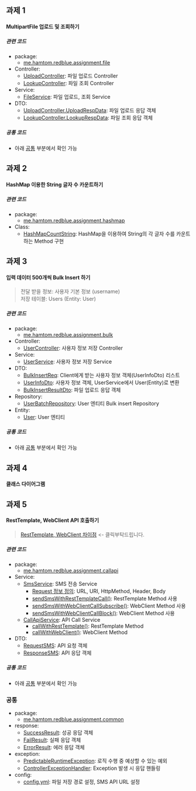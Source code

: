 ## 과제 1
#### MultipartFile 업로드 및 조회하기
##### 관련 코드
- package:
  - <a href="https://github.com/leedaham/assignment_rb_1/tree/master/src/main/java/me/hamtom/redblue/assignment/file">me.hamtom.redblue.assignment.file</a>
- Controller:
  - <a href="https://github.com/leedaham/assignment_rb_1/blob/master/src/main/java/me/hamtom/redblue/assignment/file/UploadController.java">UploadController</a>: 파일 업로드 Controller
  - <a href="https://github.com/leedaham/assignment_rb_1/blob/master/src/main/java/me/hamtom/redblue/assignment/file/LookupController.java">LookupController</a>: 파일 조회 Controller
- Service:
  - <a href="https://github.com/leedaham/assignment_rb_1/blob/master/src/main/java/me/hamtom/redblue/assignment/file/FileService.java">FileService</a>: 파일 업로드, 조회 Service
- DTO:
  - <a href="https://github.com/leedaham/assignment_rb_1/blob/master/src/main/java/me/hamtom/redblue/assignment/file/UploadController.java#L63">UploadController.UploadRespData</a>: 파일 업로드 응답 객체
  - <a href="https://github.com/leedaham/assignment_rb_1/blob/master/src/main/java/me/hamtom/redblue/assignment/file/LookupController.java#L67">LookupController.LookupRespData</a>: 파일 조회 응답 객체

##### 공통 코드
- 아래 [공통](#공통) 부분에서 확인 가능    

## 과제 2
#### HashMap 이용한 String 글자 수 카운트하기
##### 관련 코드
- package:
  - <a href="https://github.com/leedaham/assignment_rb_1/tree/master/src/main/java/me/hamtom/redblue/assignment/hashmap">me.hamtom.redblue.assignment.hashmap</a>
- Class:
  - <a href="https://github.com/leedaham/assignment_rb_1/blob/master/src/main/java/me/hamtom/redblue/assignment/hashmap/HashMapCountString.java">HashMapCountString</a>: HashMap을 이용하여 String의 각 글자 수를 카운트하는 Method 구현
    
## 과제 3
#### 입력 데이터 500개씩 Bulk Insert 하기
> 전달 받을 정보: 사용자 기본 정보 (username)  
> 저장 테이블: Users (Entity: User)
##### 관련 코드
- package:
  - <a href="https://github.com/leedaham/assignment_rb_1/tree/master/src/main/java/me/hamtom/redblue/assignment/bulk">me.hamtom.redblue.assignment.bulk</a>
- Controller:
  - <a href="https://github.com/leedaham/assignment_rb_1/blob/master/src/main/java/me/hamtom/redblue/assignment/bulk/UserController.java">UserController</a>: 사용자 정보 저장 Controller 
- Service:
  - <a href="https://github.com/leedaham/assignment_rb_1/blob/master/src/main/java/me/hamtom/redblue/assignment/bulk/UserService.java">UserService</a>: 사용자 정보 저장 Service
- DTO:
  - <a href="https://github.com/leedaham/assignment_rb_1/blob/master/src/main/java/me/hamtom/redblue/assignment/bulk/UserController.java#L35">BulkInsertReq</a>: Client에게 받는 사용자 정보 객체(UserInfoDto) 리스트
  - <a href="https://github.com/leedaham/assignment_rb_1/blob/master/src/main/java/me/hamtom/redblue/assignment/bulk/dto/UserInfoDto.java">UserInfoDto</a>: 사용자 정보 객체, UserService에서 User(Entity)로 변환
  - <a href="https://github.com/leedaham/assignment_rb_1/blob/master/src/main/java/me/hamtom/redblue/assignment/bulk/dto/BulkInsertResultDto.java">BulkInsertResultDto</a>: 파일 업로드 응답 객체
- Repository:
  - <a href="https://github.com/leedaham/assignment_rb_1/blob/master/src/main/java/me/hamtom/redblue/assignment/bulk/repository/UserBatchRepository.java">UserBatchRepository</a>: User 엔티티 Bulk insert Repository
- Entity:
  - <a href="https://github.com/leedaham/assignment_rb_1/blob/master/src/main/java/me/hamtom/redblue/assignment/bulk/entity/User.java">User</a>: User 엔티티

##### 공통 코드
- 아래 [공통](#공통) 부분에서 확인 가능

## 과제 4
#### 클래스 다이어그램

## 과제 5
#### RestTemplate, WebClient API 호출하기
> <a href="https://github.com/leedaham/assignment_rb_1/blob/master/RestTemplateWebClient_%EC%B0%A8%EC%9D%B4%EC%A0%90.md">RestTemplate, WebClient 차이점</a> <- 클릭부탁드립니다.

##### 관련 코드
- package:
  - <a href="https://github.com/leedaham/assignment_rb_1/tree/master/src/main/java/me/hamtom/redblue/assignment/callapi">me.hamtom.redblue.assignment.callapi</a>
- Service:
  - <a href="https://github.com/leedaham/assignment_rb_1/blob/master/src/main/java/me/hamtom/redblue/assignment/callapi/SmsService.java">SmsService</a>: SMS 전송 Service
    - <a href="https://github.com/leedaham/assignment_rb_1/blob/master/src/main/java/me/hamtom/redblue/assignment/callapi/SmsService.java#L22">Request 정보 정의</a>: URL, URI, HttpMethod, Header, Body
    - <a href="https://github.com/leedaham/assignment_rb_1/blob/master/src/main/java/me/hamtom/redblue/assignment/callapi/SmsService.java#L45">sendSmsWithRestTemplateCall()</a>: RestTemplate Method 사용
    - <a href="https://github.com/leedaham/assignment_rb_1/blob/master/src/main/java/me/hamtom/redblue/assignment/callapi/SmsService.java#L83">sendSmsWithWebClientCallSubscribe()</a>: WebClient Method 사용
    - <a href="https://github.com/leedaham/assignment_rb_1/blob/master/src/main/java/me/hamtom/redblue/assignment/callapi/SmsService.java#L106">sendSmsWithWebClientCallBlock()</a>: WebClient Method 사용
  - <a href="https://github.com/leedaham/assignment_rb_1/blob/master/src/main/java/me/hamtom/redblue/assignment/callapi/CallApiService.java">CallApiService</a>: API Call Service
    - <a href="https://github.com/leedaham/assignment_rb_1/blob/master/src/main/java/me/hamtom/redblue/assignment/callapi/CallApiService.java#L22">callWithRestTemplate()</a>: RestTemplate Method
    - <a href="https://github.com/leedaham/assignment_rb_1/blob/master/src/main/java/me/hamtom/redblue/assignment/callapi/CallApiService.java#L47">callWithWebClient()</a>: WebClient Method
- DTO:
  - <a href="https://github.com/leedaham/assignment_rb_1/blob/master/src/main/java/me/hamtom/redblue/assignment/callapi/dto/RequestSMS.java">RequestSMS</a>: API 요청 객체
  - <a href="https://github.com/leedaham/assignment_rb_1/blob/master/src/main/java/me/hamtom/redblue/assignment/callapi/dto/ResponseSMS.java">ResponseSMS</a>: API 응답 객체

##### 공통 코드
- 아래 [공통](#공통) 부분에서 확인 가능

### 공통
- package:
  - <a href="https://github.com/leedaham/assignment_rb_1/tree/master/src/main/java/me/hamtom/redblue/assignment/common">me.hamtom.redblue.assignment.common</a>
- response:
  - <a href="https://github.com/leedaham/assignment_rb_1/blob/master/src/main/java/me/hamtom/redblue/assignment/common/response/SuccessResult.java">SuccessResult</a>: 성공 응답 객체
  - <a href="https://github.com/leedaham/assignment_rb_1/blob/master/src/main/java/me/hamtom/redblue/assignment/common/response/FailResult.java">FailResult</a>: 실패 응답 객체
  - <a href="https://github.com/leedaham/assignment_rb_1/blob/master/src/main/java/me/hamtom/redblue/assignment/common/response/ErrorResult.java">ErrorResult</a>: 에러 응답 객체
- exception:
  - <a href="https://github.com/leedaham/assignment_rb_1/blob/master/src/main/java/me/hamtom/redblue/assignment/common/exception/PredictableRuntimeException.java">PredictableRuntimeException</a>: 로직 수행 중 예상할 수 있는 예외
  - <a href="https://github.com/leedaham/assignment_rb_1/blob/master/src/main/java/me/hamtom/redblue/assignment/common/ControllerExceptionHandler.java">ControllerExceptionHandler</a>: Exception 발생 시 응답 핸들링
- config:
  - <a href="https://github.com/leedaham/assignment_rb_1/blob/master/src/main/resources/config.yml">config.yml</a>: 파일 저장 경로 설정, SMS API URL 설정

